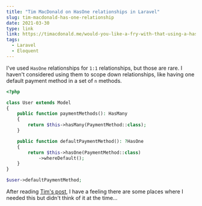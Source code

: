 ```yaml
---
title: "Tim MacDonald on HasOne relationships in Laravel"
slug: tim-macdonald-has-one-relationship
date: 2021-03-30
type: link
link: https://timacdonald.me/would-you-like-a-fry-with-that-using-a-has-one-over-a-has-many-relationship-in-laravel/
tags:
  - Laravel
  - Eloquent
---
```


I've used `HasOne` relationships for `1:1` relationships, but those are rare. I haven't considered using them to scope down relationships, like having one default payment method in a set of `n` methods.

```php
<?php

class User extends Model
{
    public function paymentMethods(): HasMany
    {
        return $this->hasMany(PaymentMethod::class);
    }

    public function defaultPaymentMethod(): ?HasOne
    {
        return $this->hasOne(PaymentMethod::class)
            ->whereDefault();
    }
}

$user->defaultPaymentMethod;
```

After reading [Tim's post](https://timacdonald.me/would-you-like-a-fry-with-that-using-a-has-one-over-a-has-many-relationship-in-laravel/), I have a feeling there are some places where I needed this but didn't think of it at the time…
